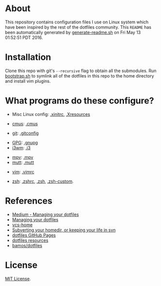 <!--

This README is auto-generated with generate-readme.sh
Please add changes there.

-->

# About
This repository contains configuration files I use on Linux system
which have been inspired by the rest of the dotfiles community.
This `README` has been automatically generated by
[generate-readme.sh][generate-readme.sh] on Fri May 13 01:52:51 PDT 2016.

[generate-readme.sh]: https://github.com/samtron1412/dotfiles/blob/master/generate-readme.sh

# Installation

Clone this repo with git's `--recursive` flag to obtain all the submodules.
Run [bootstrap.sh][bootstrap.sh] to symlink all of the dotfiles in this repo
to the home directory and install vim plugins.

[bootstrap.sh]: https://github.com/samtron1412/dotfiles/blob/master/bootstrap.sh

# What programs do these configure?
<!-- TODO: Make this easier to maintain. -->
+ Misc Linux config: [.xinitrc](/.xinitrc), [.Xresources](/.Xresources)
<!-- + [aria2](https://github.com/tatsuhiro-t/aria2): [.aria2](/.aria2) -->
+ [cmus](https://cmus.github.io/): [.cmus](/.config/cmus)
<!-- + [conky](https://wiki.archlinux.org/index.php/Conky): [.conkyrc](/.conkyrc) -->
<!-- + [emacs](https://www.gnu.org/software/emacs/): [.emacs.d](/.emacs.d) -->
+ [git](https://git-scm.com/): [.gitconfig](/.gitconfig)
<!-- + [GNU aspell](http://aspell.net): [.aspell.en.pws](/.aspell.en.pws) -->
+ [GPG](https://www.gnupg.org): [.gnupg](/.gnupg)
+ [i3wm](https://i3wm.org/): [.i3](/.i3)
<!-- + [ispell](https://www.gnu.org/software/ispell/): [.ispell_english](/.ispell_english) -->
+ [mpv](http://mpv.io): [.mpv](/.config/mpv)
+ [mutt](http://www.mutt.org): [.mutt](/.mutt)
<!-- + [sbt](http://www.scala-sbt.org): [.sbt](/.sbt) -->
<!-- + [screen](https://www.gnu.org/software/screen/): [.screenrc](/.screenrc) -->
<!-- + [tmux](https://tmux.github.io/): [.tmux.conf](/.tmux.conf) -->
+ [vim](http://www.vim.org/): [.vimrc](/.vimrc)
<!-- + [wget](https://www.gnu.org/software/wget/): [.wgetrc](/.wgetrc) -->
<!-- + [xmonad](http://xmonad.org): [.xmonad](/.xmonad) -->
+ [zsh](http://www.zsh.org): [.zshrc](/.zshrc), [.zsh](/.zsh),
  [.zsh-custom](/.zsh-custom).

# References

- [Medium - Managing your dotfiles](https://medium.com/@webprolific/managing-your-dotfiles-7d2725297304#.cvp4c33bc)
- [Managing your dotfiles](http://www.anishathalye.com/2014/08/03/managing-your-dotfiles/)
- [vcs-home](https://vcs-home.branchable.com/)
- [Subverting your homedir, or keeping your life in svn](http://joeyh.name/svnhome/)
- [dotfiles GitHub Pages](https://dotfiles.github.io/)
- [dotfiles resources](https://github.com/webpro/awesome-dotfiles)
- [bamos/dotfiles](https://github.com/bamos/dotfiles)

# License
[MIT License](https://github.com/samtron1412/dotfiles/blob/master/LICENSE).
